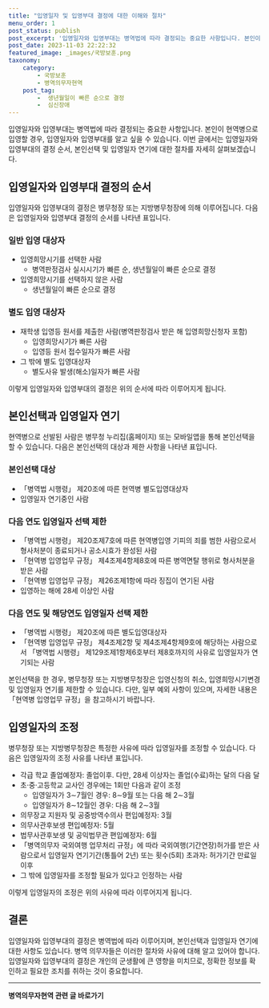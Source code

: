 ```yaml
---
title: "입영일자 및 입영부대 결정에 대한 이해와 절차"
menu_order: 1
post_status: publish
post_excerpt: '입영일자와 입영부대는 병역법에 따라 결정되는 중요한 사항입니다. 본인이 현역병으로 입영할 경우, 입영일자와 입영부대를 알고 싶을 수 있습니다. 이번 글에서는 입영일자와 입영부대의 결정 순서, 본인선택 및 입영일자 연기에 대한 절차를 자세히 살펴보겠습니다.'
post_date: 2023-11-03 22:22:32
featured_image: _images/국방보훈.png
taxonomy:
    category:
        - 국방보훈
        - 병역의무자현역
    post_tag:
        -  생년월일이 빠른 순으로 결정
        -  심신장애
---
```



입영일자와 입영부대는 병역법에 따라 결정되는 중요한 사항입니다. 본인이 현역병으로 입영할 경우, 입영일자와 입영부대를 알고 싶을 수 있습니다. 이번 글에서는 입영일자와 입영부대의 결정 순서, 본인선택 및 입영일자 연기에 대한 절차를 자세히 살펴보겠습니다.

## 입영일자와 입영부대 결정의 순서

입영일자와 입영부대의 결정은 병무청장 또는 지방병무청장에 의해 이루어집니다. 다음은 입영일자와 입영부대 결정의 순서를 나타낸 표입니다.

### 일반 입영 대상자
- 입영희망시기를 선택한 사람
  - 병역판정검사 실시시기가 빠른 순, 생년월일이 빠른 순으로 결정
- 입영희망시기를 선택하지 않은 사람
  - 생년월일이 빠른 순으로 결정

### 별도 입영 대상자
- 재학생 입영등 원서를 제출한 사람(병역판정검사 받은 해 입영희망신청자 포함)
  - 입영희망시기가 빠른 사람
  - 입영등 원서 접수일자가 빠른 사람
- 그 밖에 별도 입영대상자
  - 별도사유 발생(해소)일자가 빠른 사람

이렇게 입영일자와 입영부대의 결정은 위의 순서에 따라 이루어지게 됩니다.

## 본인선택과 입영일자 연기

현역병으로 선발된 사람은 병무청 누리집(홈페이지) 또는 모바일앱을 통해 본인선택을 할 수 있습니다. 다음은 본인선택의 대상과 제한 사항을 나타낸 표입니다.

### 본인선택 대상
- 「병역법 시행령」 제20조에 따른 현역병 별도입영대상자
- 입영일자 연기중인 사람

### 다음 연도 입영일자 선택 제한
- 「병역법 시행령」 제20조제7호에 따른 현역병입영 기피의 죄를 범한 사람으로서 형사처분이 종료되거나 공소시효가 완성된 사람
- 「현역병 입영업무 규정」 제4조제4항제8호에 따른 병역면탈 행위로 형사처분을 받은 사람
- 「현역병 입영업무 규정」 제26조제1항에 따라 징집이 연기된 사람
- 입영하는 해에 28세 이상인 사람

### 다음 연도 및 해당연도 입영일자 선택 제한
- 「병역법 시행령」 제20조에 따른 별도입영대상자
- 「현역병 입영업무 규정」 제4조제2항 및 제4조제4항제9호에 해당하는 사람으로서 「병역법 시행령」 제129조제1항제6호부터 제8호까지의 사유로 입영일자가 연기되는 사람

본인선택을 한 경우, 병무청장 또는 지방병무청장은 입영신청의 취소, 입영희망시기변경 및 입영일자 연기를 제한할 수 있습니다. 다만, 일부 예외 사항이 있으며, 자세한 내용은 「현역병 입영업무 규정」을 참고하시기 바랍니다.

## 입영일자의 조정

병무청장 또는 지방병무청장은 특정한 사유에 따라 입영일자를 조정할 수 있습니다. 다음은 입영일자의 조정 사유를 나타낸 표입니다.

- 각급 학교 졸업예정자: 졸업이후. 다만, 28세 이상자는 졸업(수료)하는 달의 다음 달
- 초·중·고등학교 교사인 경우에는 1회만 다음과 같이 조정
  - 입영일자가 3∼7월인 경우: 8∼9월 또는 다음 해 2∼3월
  - 입영일자가 8∼12월인 경우: 다음 해 2∼3월
- 의무장교 지원자 및 공중방역수의사 편입예정자: 3월
- 의무사관후보생 편입예정자: 5월
- 법무사관후보생 및 공익법무관 편입예정자: 6월
- 「병역의무자 국외여행 업무처리 규정」에 따라 국외여행(기간연장)허가를 받은 사람으로서 입영일자 연기기간(통틀어 2년) 또는 횟수(5회) 초과자: 허가기간 만료일 이후
- 그 밖에 입영일자를 조정할 필요가 있다고 인정하는 사람

이렇게 입영일자의 조정은 위의 사유에 따라 이루어지게 됩니다.

## 결론


입영일자와 입영부대의 결정은 병역법에 따라 이루어지며, 본인선택과 입영일자 연기에 대한 사항도 있습니다. 병역 의무자들은 이러한 절차와 사유에 대해 알고 있어야 합니다. 입영일자와 입영부대의 결정은 개인의 군생활에 큰 영향을 미치므로, 정확한 정보를 확인하고 필요한 조치를 취하는 것이 중요합니다.
<!-- wp:separator -->
<hr class="wp-block-separator has-alpha-channel-opacity"/>
<!-- /wp:separator -->

<!-- wp:group {"backgroundColor":"base","layout":{"type":"constrained"}} -->
<div class="wp-block-group has-base-background-color has-background"><!-- wp:paragraph {"align":"center","fontSize":"medium"} -->
<p class="has-text-align-center has-large-font-size"><strong>병역의무자현역 관련 글 바로가기</strong></p>
<!-- /wp:paragraph -->


<!-- wp:latest-posts
{"categories":[{"id":9912,"count":19,"description":"","link":"https://uknowlaw.com/category/%eb%b3%91%ec%97%ad%ec%9d%98%eb%ac%b4%ec%9e%90%ed%98%84%ec%97%ad/","name":"병역의무자현역","slug":"병역의무자현역","taxonomy":"category","parent":0,"meta":[],"_links":{"self":[{"href":"https://uknowlaw.com/wp-json/wp/v2/categories/9912"}],"collection":[{"href":"https://uknowlaw.com/wp-json/wp/v2/categories"}],"about":[{"href":"https://uknowlaw.com/wp-json/wp/v2/taxonomies/category"}],"wp:post_type":[{"href":"https://uknowlaw.com/wp-json/wp/v2/posts?categories=9912"}],"curies":[{"name":"wp","href":"https://api.w.org/{rel}","templated":true}]}}],"postsToShow":100,"excerptLength":28,"postLayout":"grid","columns":2,"featuredImageAlign":"left","featuredImageSizeSlug":"large","fontSize":18px} /--></div>
<!-- /wp:group -->